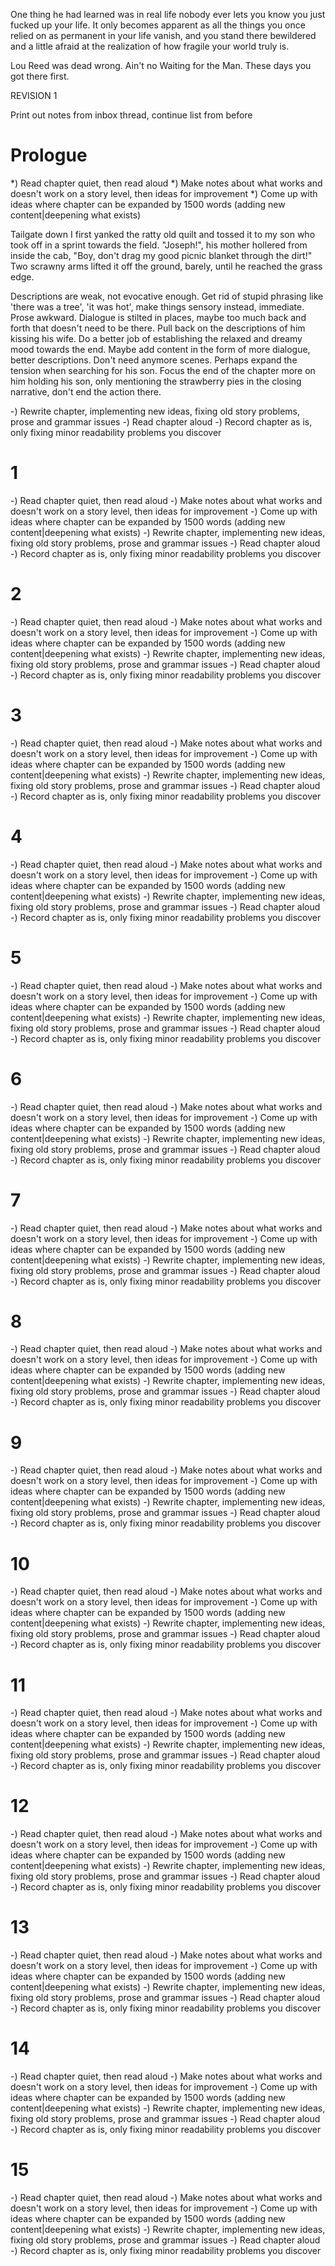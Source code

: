 One thing he had learned was in real life nobody ever lets you know you just fucked up your life. It only becomes apparent as 
all the things you once relied on as permanent in your life vanish, and you stand there bewildered and a little afraid at the 
realization of how fragile your world truly is.

Lou Reed was dead wrong. Ain't no Waiting for the Man. These days you got there first.

REVISION 1

Print out notes from inbox thread, continue list from before


Prologue
========================================
*) Read chapter quiet, then read aloud
*) Make notes about what works and doesn't work on a story level, then ideas for improvement
*) Come up with ideas where chapter can be expanded by 1500 words (adding new content|deepening what exists)

  Tailgate down I first yanked the ratty old quilt and tossed it to my son who took off in a sprint towards the field.
  "Joseph!", his mother hollered from inside the cab, "Boy, don't drag my good picnic blanket through the dirt!"
  Two scrawny arms lifted it off the ground, barely, until he reached the grass edge.
  
  Descriptions are weak, not evocative enough. Get rid of stupid phrasing like 'there was a tree', 'it was hot', make 
  things sensory instead, immediate. Prose awkward. Dialogue is stilted in places, maybe too much back and forth that 
  doesn't need to be there. Pull back on the descriptions of him kissing his wife. 
  Do a better job of establishing the relaxed and dreamy mood towards the end. Maybe add content in the 
  form of more dialogue, better descriptions. Don't need anymore scenes. Perhaps expand the tension 
  when searching for his son. Focus the end of the chapter more on him holding his son, only mentioning the 
  strawberry pies in the closing narrative, don't end the action there.

-) Rewrite chapter, implementing new ideas, fixing old story problems, prose and grammar issues
-) Read chapter aloud
-) Record chapter as is, only fixing minor readability problems you discover

1
========================================
-) Read chapter quiet, then read aloud
-) Make notes about what works and doesn't work on a story level, then ideas for improvement
-) Come up with ideas where chapter can be expanded by 1500 words (adding new content|deepening what exists)
-) Rewrite chapter, implementing new ideas, fixing old story problems, prose and grammar issues
-) Read chapter aloud
-) Record chapter as is, only fixing minor readability problems you discover

2
========================================
-) Read chapter quiet, then read aloud
-) Make notes about what works and doesn't work on a story level, then ideas for improvement
-) Come up with ideas where chapter can be expanded by 1500 words (adding new content|deepening what exists)
-) Rewrite chapter, implementing new ideas, fixing old story problems, prose and grammar issues
-) Read chapter aloud
-) Record chapter as is, only fixing minor readability problems you discover

3
========================================
-) Read chapter quiet, then read aloud
-) Make notes about what works and doesn't work on a story level, then ideas for improvement
-) Come up with ideas where chapter can be expanded by 1500 words (adding new content|deepening what exists)
-) Rewrite chapter, implementing new ideas, fixing old story problems, prose and grammar issues
-) Read chapter aloud
-) Record chapter as is, only fixing minor readability problems you discover

4
========================================
-) Read chapter quiet, then read aloud
-) Make notes about what works and doesn't work on a story level, then ideas for improvement
-) Come up with ideas where chapter can be expanded by 1500 words (adding new content|deepening what exists)
-) Rewrite chapter, implementing new ideas, fixing old story problems, prose and grammar issues
-) Read chapter aloud
-) Record chapter as is, only fixing minor readability problems you discover

5
========================================
-) Read chapter quiet, then read aloud
-) Make notes about what works and doesn't work on a story level, then ideas for improvement
-) Come up with ideas where chapter can be expanded by 1500 words (adding new content|deepening what exists)
-) Rewrite chapter, implementing new ideas, fixing old story problems, prose and grammar issues
-) Read chapter aloud
-) Record chapter as is, only fixing minor readability problems you discover

6
========================================
-) Read chapter quiet, then read aloud
-) Make notes about what works and doesn't work on a story level, then ideas for improvement
-) Come up with ideas where chapter can be expanded by 1500 words (adding new content|deepening what exists)
-) Rewrite chapter, implementing new ideas, fixing old story problems, prose and grammar issues
-) Read chapter aloud
-) Record chapter as is, only fixing minor readability problems you discover

 7
========================================
-) Read chapter quiet, then read aloud
-) Make notes about what works and doesn't work on a story level, then ideas for improvement
-) Come up with ideas where chapter can be expanded by 1500 words (adding new content|deepening what exists)
-) Rewrite chapter, implementing new ideas, fixing old story problems, prose and grammar issues
-) Read chapter aloud
-) Record chapter as is, only fixing minor readability problems you discover

8
========================================
-) Read chapter quiet, then read aloud
-) Make notes about what works and doesn't work on a story level, then ideas for improvement
-) Come up with ideas where chapter can be expanded by 1500 words (adding new content|deepening what exists)
-) Rewrite chapter, implementing new ideas, fixing old story problems, prose and grammar issues
-) Read chapter aloud
-) Record chapter as is, only fixing minor readability problems you discover

9
========================================
-) Read chapter quiet, then read aloud
-) Make notes about what works and doesn't work on a story level, then ideas for improvement
-) Come up with ideas where chapter can be expanded by 1500 words (adding new content|deepening what exists)
-) Rewrite chapter, implementing new ideas, fixing old story problems, prose and grammar issues
-) Read chapter aloud
-) Record chapter as is, only fixing minor readability problems you discover

10
========================================
-) Read chapter quiet, then read aloud
-) Make notes about what works and doesn't work on a story level, then ideas for improvement
-) Come up with ideas where chapter can be expanded by 1500 words (adding new content|deepening what exists)
-) Rewrite chapter, implementing new ideas, fixing old story problems, prose and grammar issues
-) Read chapter aloud
-) Record chapter as is, only fixing minor readability problems you discover

11
========================================
-) Read chapter quiet, then read aloud
-) Make notes about what works and doesn't work on a story level, then ideas for improvement
-) Come up with ideas where chapter can be expanded by 1500 words (adding new content|deepening what exists)
-) Rewrite chapter, implementing new ideas, fixing old story problems, prose and grammar issues
-) Read chapter aloud
-) Record chapter as is, only fixing minor readability problems you discover

12
========================================
-) Read chapter quiet, then read aloud
-) Make notes about what works and doesn't work on a story level, then ideas for improvement
-) Come up with ideas where chapter can be expanded by 1500 words (adding new content|deepening what exists)
-) Rewrite chapter, implementing new ideas, fixing old story problems, prose and grammar issues
-) Read chapter aloud
-) Record chapter as is, only fixing minor readability problems you discover

13
========================================
-) Read chapter quiet, then read aloud
-) Make notes about what works and doesn't work on a story level, then ideas for improvement
-) Come up with ideas where chapter can be expanded by 1500 words (adding new content|deepening what exists)
-) Rewrite chapter, implementing new ideas, fixing old story problems, prose and grammar issues
-) Read chapter aloud
-) Record chapter as is, only fixing minor readability problems you discover

14
========================================
-) Read chapter quiet, then read aloud
-) Make notes about what works and doesn't work on a story level, then ideas for improvement
-) Come up with ideas where chapter can be expanded by 1500 words (adding new content|deepening what exists)
-) Rewrite chapter, implementing new ideas, fixing old story problems, prose and grammar issues
-) Read chapter aloud
-) Record chapter as is, only fixing minor readability problems you discover

15
========================================
-) Read chapter quiet, then read aloud
-) Make notes about what works and doesn't work on a story level, then ideas for improvement
-) Come up with ideas where chapter can be expanded by 1500 words (adding new content|deepening what exists)
-) Rewrite chapter, implementing new ideas, fixing old story problems, prose and grammar issues
-) Read chapter aloud
-) Record chapter as is, only fixing minor readability problems you discover